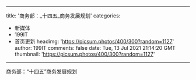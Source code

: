 
---
title: '商务部：_十四五_商务发展规划'
categories: 
 - 新媒体
 - 199IT
 - 首页更新
headimg: 'https://picsum.photos/400/300?random=1127'
author: 199IT
comments: false
date: Tue, 13 Jul 2021 21:14:20 GMT
thumbnail: 'https://picsum.photos/400/300?random=1127'
---

<div>   
商务部：“十四五”商务发展规划  
</div>
            